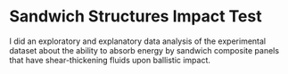 # Sandwich Structures Impact Test

I did an exploratory and explanatory data analysis of the experimental dataset about the ability to absorb
energy by sandwich composite panels that have shear-thickening fluids upon ballistic impact.

